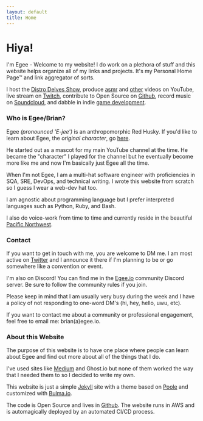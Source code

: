 ```yaml
---
layout: default
title: Home
---
```


# Hiya!

I'm Egee - Welcome to my website! I do work on a plethora of stuff and this website helps organize all of my links and projects. It's my Personal Home Page™ and link aggregator of sorts.

I host the [Distro Delves Show](/distrodelves), produce [asmr](https://www.youtube.com/channel/UCjaqCM6u1i78VNsoL_jW5lg) and [other](https://www.youtube.com/channel/UCCZDIBQBx4Pk9AaIzEteDpA) videos on YouTube, live stream on [Twitch](https://www.twitch.tv/egeexyz), contribute to Open Source on [Github](https://github.com/egee-irl), record music on [Soundcloud](https://soundcloud.com/egeeirl), and dabble in indie [game development](/games).

### Who is Egee/Brian?

Egee _(pronounced 'E-jee')_ is an anthropomorphic Red Husky. If you'd like to learn about Egee, the _original character_, go [here](/ocs).

He started out as a mascot for my main YouTube channel at the time. He became the "character" I played for the channel but he eventually become more like me and now I'm basically just Egee all the time.

When I'm not Egee, I am a multi-hat software engineer with proficiencies in SQA, SRE, DevOps, and technical writing. I wrote this website from scratch so I guess I wear a web-dev hat too.

I am agnostic about programming language but I prefer interpreted languages such as Python, Ruby, and Bash.

I also do voice-work from time to time and currently reside in the beautiful [Pacific Northwest](https://en.wikipedia.org/wiki/Pacific_Northwest).

### Contact

If you want to get in touch with me, you are welcome to DM me. I am most active on [Twitter](https://twitter.com/egee_irl) and I announce it there if I'm planning to be or go somewhere like a convention or event.

I'm also on Discord! You can find me in the [Egee.io](https://egee.io) community Discord server. Be sure to follow the community rules if you join.

Please keep in mind that I am usually very busy during the week and I have a policy of not responding to one-word DM's (hi, hey, hello, uwu, etc).

If you want to contact me about a community or professional engagement, feel free to email me: brian(a)egee.io.

### About this Website

The purpose of this website is to have one place where people can learn about Egee and find out more about all of the things that I do.

I've used sites like [Medium](https://medium.com/@egee_irl) and Ghost.io but none of them worked the way that I needed them to so I decided to write my own.

This website is just a simple [Jekyll](https://jekyllrb.com/) site with a theme based on [Poole](https://github.com/poole/poole) and customized with [Bulma.io](https://bulma.io/).

The code is Open Source and lives in [Github](https://github.com/egee-irl/egee-xyz). The website runs in AWS and is automagically deployed by an automated CI/CD process.
